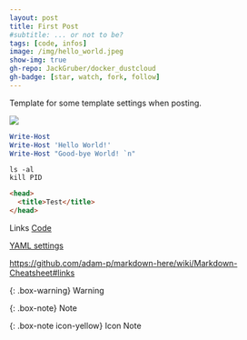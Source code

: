 ```yaml
---
layout: post
title: First Post
#subtitle: ... or not to be?
tags: [code, infos]
image: /img/hello_world.jpeg
show-img: true
gh-repo: JackGruber/docker_dustcloud
gh-badge: [star, watch, fork, follow]
---
```


Template for some template settings when posting.

<img src="/img/hello_world.jpeg">

```powershell
Write-Host
Write-Host 'Hello World!'
Write-Host "Good-bye World! `n"
```

```console
ls -al
kill PID
```


```html
<head>
  <title>Test</title>
</head>
```

Links
[Code](https://github.com/github/linguist/blob/master/lib/linguist/languages.yml)

[YAML settings](https://github.com/daattali/beautiful-jekyll#yaml-front-matter-parameters)

https://github.com/adam-p/markdown-here/wiki/Markdown-Cheatsheet#links

{: .box-warning}
Warning

{: .box-note}
Note

{: .box-note icon-yellow}
Icon Note


